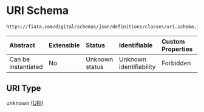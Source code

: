 # URI Schema

```txt
https://fiata.com/digital/schemas/json/definitions/classes/uri.schema.json
```



| Abstract            | Extensible | Status         | Identifiable            | Custom Properties | Additional Properties | Access Restrictions | Defined In                                                                                   |
| :------------------ | :--------- | :------------- | :---------------------- | :---------------- | :-------------------- | :------------------ | :------------------------------------------------------------------------------------------- |
| Can be instantiated | No         | Unknown status | Unknown identifiability | Forbidden         | Allowed               | none                | [uri.schema.json](../tooling/out/definitions/classes/uri.schema.json "open original schema") |

## URI Type

unknown ([URI](uri.md))
